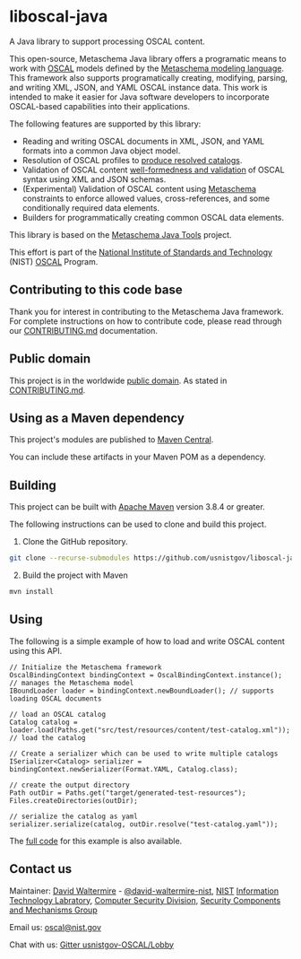# liboscal-java

A Java library to support processing OSCAL content.

This open-source, Metaschema Java library offers a programatic means to work with [OSCAL](https://pages.nist.gov/OSCAL/) models defined by the [Metaschema modeling language](https://github.com/usnistgov/metaschema). This framework also supports programatically creating, modifying, parsing, and writing XML, JSON, and YAML OSCAL instance data. This work is intended to make it easier for Java software developers to incorporate OSCAL-based capabilities into their applications.

The following features are supported by this library:
- Reading and writing OSCAL documents in XML, JSON, and YAML formats into a common Java object model.
- Resolution of OSCAL profiles to [produce resolved catalogs](https://pages.nist.gov/OSCAL/concepts/processing/profile-resolution/).
- Validation of OSCAL content [well-formedness and validation](https://pages.nist.gov/OSCAL/concepts/validation/) of OSCAL syntax using XML and JSON schemas.
- (Experimental) Validation of OSCAL content using [Metaschema](https://pages.nist.gov/metaschema/) constraints to enforce allowed values, cross-references, and some conditionally required data elements.
- Builders for programmatically creating common OSCAL data elements.

This library is based on the [Metaschema Java Tools](https://pages.nist.gov/metaschema-java/) project.

This effort is part of the [National Institute of Standards and Technology](https://www.nist.gov/) (NIST) [OSCAL](https://www.nist.gov/oscal) Program.

## Contributing to this code base

Thank you for interest in contributing to the Metaschema Java framework. For complete instructions on how to contribute code, please read through our [CONTRIBUTING.md](CONTRIBUTING.md) documentation.

## Public domain

This project is in the worldwide [public domain](LICENSE.md). As stated in [CONTRIBUTING.md](CONTRIBUTING.md).

## Using as a Maven dependency

This project's modules are published to [Maven Central](https://search.maven.org/search?q=g:gov.nist.secauto.oscal.liboscal-java).

You can include these artifacts in your Maven POM as a dependency.

## Building

This project can be built with [Apache Maven](https://maven.apache.org/) version 3.8.4 or greater.

The following instructions can be used to clone and build this project.

1. Clone the GitHub repository.

```bash
git clone --recurse-submodules https://github.com/usnistgov/liboscal-java.git 
```

2. Build the project with Maven

```bash
mvn install
```

## Using

The following is a simple example of how to load and write OSCAL content using this API.

```
// Initialize the Metaschema framework
OscalBindingContext bindingContext = OscalBindingContext.instance(); // manages the Metaschema model
IBoundLoader loader = bindingContext.newBoundLoader(); // supports loading OSCAL documents

// load an OSCAL catalog
Catalog catalog = loader.load(Paths.get("src/test/resources/content/test-catalog.xml")); // load the catalog

// Create a serializer which can be used to write multiple catalogs
ISerializer<Catalog> serializer = bindingContext.newSerializer(Format.YAML, Catalog.class);

// create the output directory
Path outDir = Paths.get("target/generated-test-resources");
Files.createDirectories(outDir);

// serialize the catalog as yaml
serializer.serialize(catalog, outDir.resolve("test-catalog.yaml"));
```

The [full code](src/test/java/gov/nist/secauto/oscal/java/ExamplesTest.javasrc/test/java/gov/nist/secauto/oscal/java/ExamplesTest.java) for this example is also available.

## Contact us

Maintainer: [David Waltermire](https://www.nist.gov/people/david-waltermire) - [@david-waltermire-nist](https://github.com/david-waltermire-nist), [NIST](https://www.nist.gov/) [Information Technology Labratory](https://www.nist.gov/itl), [Computer Security Division](https://www.nist.gov/itl/csd), [Security Components and Mechanisms Group](https://www.nist.gov/itl/csd/security-components-and-mechanisms)

Email us: [oscal@nist.gov](mailto:oscal@nist.gov)

Chat with us: [Gitter usnistgov-OSCAL/Lobby](https://gitter.im/usnistgov-OSCAL/Lobby)

